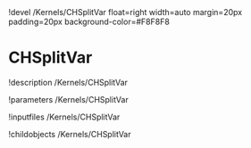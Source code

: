 <!-- MOOSE Object Documentation Stub: Remove this when content is added. -->!devel /Kernels/CHSplitVar float=right width=auto margin=20px padding=20px background-color=#F8F8F8


# CHSplitVar
!description /Kernels/CHSplitVar

!parameters /Kernels/CHSplitVar

!inputfiles /Kernels/CHSplitVar

!childobjects /Kernels/CHSplitVar
